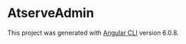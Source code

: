 # AtserveAdmin

This project was generated with [Angular CLI](https://github.com/angular/angular-cli) version 6.0.8.
